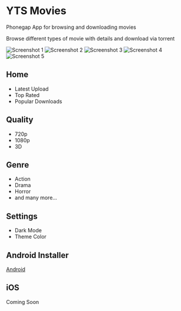 # YTS Movies
Phonegap App for browsing and downloading movies

Browse different types of movie with details and download via torrent 

![Screenshot 1](https://github.com/johndavemanuel/yts-movies/blob/master/screenshots/yts-movies-1.jpg)
![Screenshot 2](https://github.com/johndavemanuel/yts-movies/blob/master/screenshots/yts-movies-2.jpg)
![Screenshot 3](https://github.com/johndavemanuel/yts-movies/blob/master/screenshots/yts-movies-3.jpg)
![Screenshot 4](https://github.com/johndavemanuel/yts-movies/blob/master/screenshots/yts-movies-4.jpg)
![Screenshot 5](https://github.com/johndavemanuel/yts-movies/blob/master/screenshots/yts-movies-5.jpg)

## Home
- Latest Upload
- Top Rated
- Popular Downloads

## Quality
- 720p
- 1080p
- 3D

## Genre
- Action
- Drama
- Horror
- and many more...

## Settings
- Dark Mode
- Theme Color

## Android Installer
[Android](https://github.com/johndavemanuel/yts-movies/blob/master/app-debug.3394139.110.apk)

## iOS 
Coming Soon
